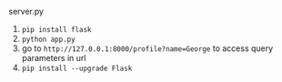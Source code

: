 server.py

1. `pip install flask`
2. `python app.py`
3. go to `http://127.0.0.1:8000/profile?name=George` to access query parameters in url
4. `pip install --upgrade Flask`